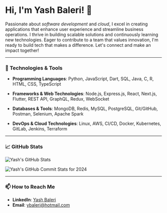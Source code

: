 # Hi, I'm Yash Baleri! 👋


Passionate about *software development* and *cloud*, I excel in creating applications that enhance user experience and streamline business operations. I thrive in building scalable solutions and continuously learning new technologies. Eager to contribute to a team that values innovation, I'm ready to build tech that makes a difference. Let's connect and make an impact together!



---

### 🔧 **Technologies & Tools**


- **Programming Languages**: Python, JavaScript, Dart, SQL, Java, C, R, HTML, CSS, TypeScript
  
- **Frameworks & Web Technologies**: Node.js, Express.js, React, Next.js, Flutter, REST API, GraphQL, Redux, WebSocket
  
- **Databases & Tools**: MongoDB, Redis, MySQL, PostgreSQL, Git/GitHub, Postman, Selenium, Apache Spark
  
- **DevOps & Cloud Technologies**: Linux, AWS, CI/CD, Docker, Kubernetes, GitLab, Jenkins, Terraform

---

### 📈 **GitHub Stats**


![Yash's GitHub Stats](https://github-readme-stats.vercel.app/api?username=YashBaleri&show_icons=true&hide_rank=true&hide=stars,issues,contribs&include_all_commits=true&count_private=true&theme=radical)


![Yash's GitHub Commit Stats for 2024](https://github-readme-streak-stats.herokuapp.com/?user=YashBaleri&theme=radical)


---

### 📫 **How to Reach Me**

- **LinkedIn**: [Yash Baleri](https://www.linkedin.com/in/yashbaleri)
- **Email**: ybaleri@hotmail.com

<!--
**YashBaleri/YashBaleri** is a ✨ _special_ ✨ repository because its `README.md` (this file) appears on your GitHub profile.

Here are some ideas to get you started:

- 🔭 I’m currently working on ...
- 🌱 I’m currently learning ...
- 👯 I’m looking to collaborate on ...
- 🤔 I’m looking for help with ...
- 💬 Ask me about ...
- 📫 How to reach me: ...
- 😄 Pronouns: ...
- ⚡ Fun fact: ...
-->

